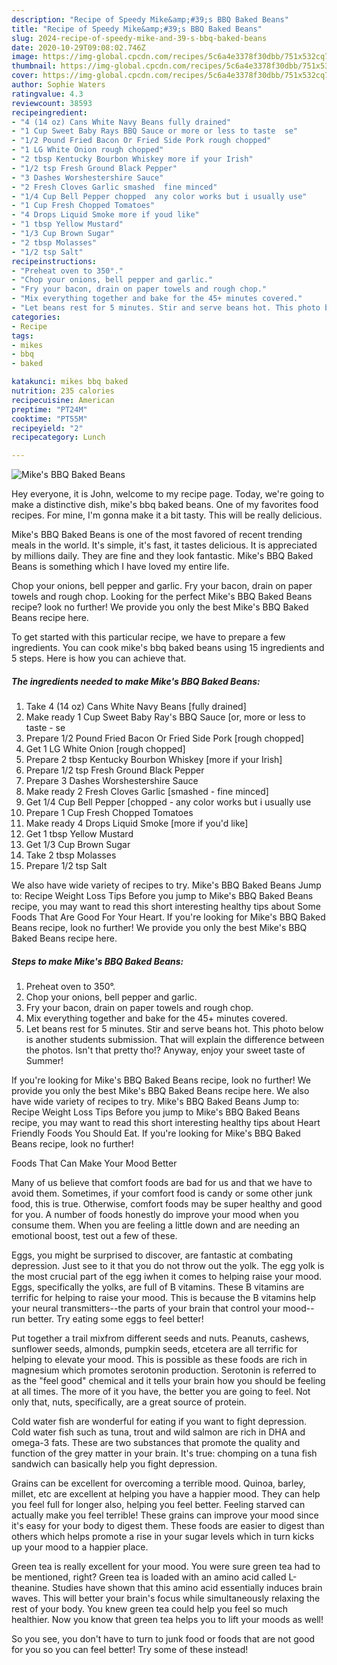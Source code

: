 ```yaml
---
description: "Recipe of Speedy Mike&amp;#39;s BBQ Baked Beans"
title: "Recipe of Speedy Mike&amp;#39;s BBQ Baked Beans"
slug: 2024-recipe-of-speedy-mike-and-39-s-bbq-baked-beans
date: 2020-10-29T09:08:02.746Z
image: https://img-global.cpcdn.com/recipes/5c6a4e3378f30dbb/751x532cq70/mikes-bbq-baked-beans-recipe-main-photo.jpg
thumbnail: https://img-global.cpcdn.com/recipes/5c6a4e3378f30dbb/751x532cq70/mikes-bbq-baked-beans-recipe-main-photo.jpg
cover: https://img-global.cpcdn.com/recipes/5c6a4e3378f30dbb/751x532cq70/mikes-bbq-baked-beans-recipe-main-photo.jpg
author: Sophie Waters
ratingvalue: 4.3
reviewcount: 38593
recipeingredient:
- "4 (14 oz) Cans White Navy Beans fully drained"
- "1 Cup Sweet Baby Rays BBQ Sauce or more or less to taste  se"
- "1/2 Pound Fried Bacon Or Fried Side Pork rough chopped"
- "1 LG White Onion rough chopped"
- "2 tbsp Kentucky Bourbon Whiskey more if your Irish"
- "1/2 tsp Fresh Ground Black Pepper"
- "3 Dashes Worshestershire Sauce"
- "2 Fresh Cloves Garlic smashed  fine minced"
- "1/4 Cup Bell Pepper chopped  any color works but i usually use"
- "1 Cup Fresh Chopped Tomatoes"
- "4 Drops Liquid Smoke more if youd like"
- "1 tbsp Yellow Mustard"
- "1/3 Cup Brown Sugar"
- "2 tbsp Molasses"
- "1/2 tsp Salt"
recipeinstructions:
- "Preheat oven to 350°."
- "Chop your onions, bell pepper and garlic."
- "Fry your bacon, drain on paper towels and rough chop."
- "Mix everything together and bake for the 45+ minutes covered."
- "Let beans rest for 5 minutes. Stir and serve beans hot. This photo below is another students submission. That will explain the difference between the photos. Isn&#39;t that pretty tho!? Anyway, enjoy your sweet taste of Summer!"
categories:
- Recipe
tags:
- mikes
- bbq
- baked

katakunci: mikes bbq baked 
nutrition: 235 calories
recipecuisine: American
preptime: "PT24M"
cooktime: "PT55M"
recipeyield: "2"
recipecategory: Lunch

---
```



![Mike&#39;s BBQ Baked Beans](https://img-global.cpcdn.com/recipes/5c6a4e3378f30dbb/751x532cq70/mikes-bbq-baked-beans-recipe-main-photo.jpg)

Hey everyone, it is John, welcome to my recipe page. Today, we're going to make a distinctive dish, mike&#39;s bbq baked beans. One of my favorites food recipes. For mine, I'm gonna make it a bit tasty. This will be really delicious.

Mike&#39;s BBQ Baked Beans is one of the most favored of recent trending meals in the world. It's simple, it's fast, it tastes delicious. It is appreciated by millions daily. They are fine and they look fantastic. Mike&#39;s BBQ Baked Beans is something which I have loved my entire life.

Chop your onions, bell pepper and garlic. Fry your bacon, drain on paper towels and rough chop. Looking for the perfect Mike&#39;s BBQ Baked Beans recipe? look no further! We provide you only the best Mike&#39;s BBQ Baked Beans recipe here.


To get started with this particular recipe, we have to prepare a few ingredients. You can cook mike&#39;s bbq baked beans using 15 ingredients and 5 steps. Here is how you can achieve that.

<!--inarticleads1-->

##### The ingredients needed to make Mike&#39;s BBQ Baked Beans:

1. Take 4 (14 oz) Cans White Navy Beans [fully drained]
1. Make ready 1 Cup Sweet Baby Ray&#39;s BBQ Sauce [or, more or less to taste - se
1. Prepare 1/2 Pound Fried Bacon Or Fried Side Pork [rough chopped]
1. Get 1 LG White Onion [rough chopped]
1. Prepare 2 tbsp Kentucky Bourbon Whiskey [more if your Irish]
1. Prepare 1/2 tsp Fresh Ground Black Pepper
1. Prepare 3 Dashes Worshestershire Sauce
1. Make ready 2 Fresh Cloves Garlic [smashed - fine minced]
1. Get 1/4 Cup Bell Pepper [chopped - any color works but i usually use
1. Prepare 1 Cup Fresh Chopped Tomatoes
1. Make ready 4 Drops Liquid Smoke [more if you&#39;d like]
1. Get 1 tbsp Yellow Mustard
1. Get 1/3 Cup Brown Sugar
1. Take 2 tbsp Molasses
1. Prepare 1/2 tsp Salt


We also have wide variety of recipes to try. Mike&#39;s BBQ Baked Beans Jump to: Recipe Weight Loss Tips Before you jump to Mike&#39;s BBQ Baked Beans recipe, you may want to read this short interesting healthy tips about Some Foods That Are Good For Your Heart. If you&#39;re looking for Mike&#39;s BBQ Baked Beans recipe, look no further! We provide you only the best Mike&#39;s BBQ Baked Beans recipe here. 

<!--inarticleads2-->

##### Steps to make Mike&#39;s BBQ Baked Beans:

1. Preheat oven to 350°.
1. Chop your onions, bell pepper and garlic.
1. Fry your bacon, drain on paper towels and rough chop.
1. Mix everything together and bake for the 45+ minutes covered.
1. Let beans rest for 5 minutes. Stir and serve beans hot. This photo below is another students submission. That will explain the difference between the photos. Isn&#39;t that pretty tho!? Anyway, enjoy your sweet taste of Summer!


If you&#39;re looking for Mike&#39;s BBQ Baked Beans recipe, look no further! We provide you only the best Mike&#39;s BBQ Baked Beans recipe here. We also have wide variety of recipes to try. Mike&#39;s BBQ Baked Beans Jump to: Recipe Weight Loss Tips Before you jump to Mike&#39;s BBQ Baked Beans recipe, you may want to read this short interesting healthy tips about Heart Friendly Foods You Should Eat. If you&#39;re looking for Mike&#39;s BBQ Baked Beans recipe, look no further! 

Foods That Can Make Your Mood Better


Many of us believe that comfort foods are bad for us and that we have to avoid them. Sometimes, if your comfort food is candy or some other junk food, this is true. Otherwise, comfort foods may be super healthy and good for you. A number of foods honestly do improve your mood when you consume them. When you are feeling a little down and are needing an emotional boost, test out a few of these.

Eggs, you might be surprised to discover, are fantastic at combating depression. Just see to it that you do not throw out the yolk. The egg yolk is the most crucial part of the egg iwhen it comes to helping raise your mood. Eggs, specifically the yolks, are full of B vitamins. These B vitamins are terrific for helping to raise your mood. This is because the B vitamins help your neural transmitters--the parts of your brain that control your mood--run better. Try eating some eggs to feel better!

Put together a trail mixfrom different seeds and nuts. Peanuts, cashews, sunflower seeds, almonds, pumpkin seeds, etcetera are all terrific for helping to elevate your mood. This is possible as these foods are rich in magnesium which promotes serotonin production. Serotonin is referred to as the "feel good" chemical and it tells your brain how you should be feeling at all times. The more of it you have, the better you are going to feel. Not only that, nuts, specifically, are a great source of protein.

Cold water fish are wonderful for eating if you want to fight depression. Cold water fish such as tuna, trout and wild salmon are rich in DHA and omega-3 fats. These are two substances that promote the quality and function of the grey matter in your brain. It's true: chomping on a tuna fish sandwich can basically help you fight depression. 

Grains can be excellent for overcoming a terrible mood. Quinoa, barley, millet, etc are excellent at helping you have a happier mood. They can help you feel full for longer also, helping you feel better. Feeling starved can actually make you feel terrible! These grains can improve your mood since it's easy for your body to digest them. These foods are easier to digest than others which helps promote a rise in your sugar levels which in turn kicks up your mood to a happier place.

Green tea is really excellent for your mood. You were sure green tea had to be mentioned, right? Green tea is loaded with an amino acid called L-theanine. Studies have shown that this amino acid essentially induces brain waves. This will better your brain's focus while simultaneously relaxing the rest of your body. You knew green tea could help you feel so much healthier. Now you know that green tea helps you to lift your moods as well!

So you see, you don't have to turn to junk food or foods that are not good for you so you can feel better! Try some of these instead!

